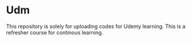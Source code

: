 # Udm

This repository is solely for uploading codes for Udemy learning. This is a refresher course for continous learning.
